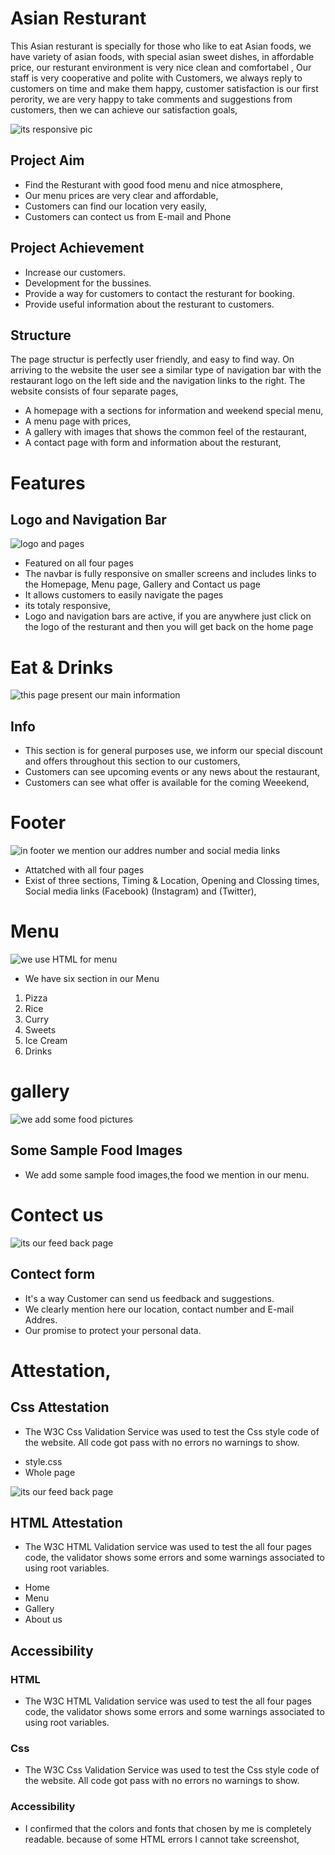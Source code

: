 # Asian Resturant
   This Asian resturant is specially for those who like to eat Asian foods, we have variety of asian foods, with special asian sweet dishes, in affordable price, our resturant environment is very nice clean and comfortabel , 
Our staff is very cooperative and polite with Customers, we always reply to customers on time and make them happy, 
customer satisfaction is our first perority, we are very happy to take comments and suggestions from customers, then we can achieve our satisfaction goals, 


  <img src="assets/media/responsiv pic for web.png" alt="its responsive pic">



## Project Aim

* Find the Resturant with good food menu and nice atmosphere,
* Our menu prices are very clear and affordable,
* Customers can find our location very easily, 
* Customers can contect us from E-mail and Phone 

## Project Achievement

* Increase our customers.
* Development for the bussines.
* Provide a way for customers to contact the resturant for booking.
* Provide useful information about the resturant to customers.

## Structure
The page structur is perfectly  user friendly, and easy to find way. On arriving to the website the user see a similar type of navigation bar with the restaurant logo on the left side and the navigation links to the right. The website consists of four separate pages,

* A homepage with a sections for information and weekend special menu,
* A menu page with prices,
* A gallery with images that shows the common feel of the restaurant,
* A contact page with form  and information about the resturant, 


# Features

 ## Logo and Navigation Bar
 <img src="assets/media/logo pic.png" alt="logo and pages">

* Featured on all four pages
* The navbar is fully responsive on smaller screens and includes links to the Homepage, Menu page, Gallery and Contact us page
* It allows customers to easily navigate the pages
* its totaly responsive,
* Logo and navigation bars are active, if you are anywhere just click on the logo of the resturant and then you will get back on the home page  


# Eat & Drinks
  <img src="assets/media/Screenshot for section 3.png" alt="this page present our main information ">

  ## Info
  * This section is for general purposes use, we inform our special discount and offers throughout this section to our customers, 
  * Customers can see upcoming events or any news about the restaurant,
  * Customers can see what offer is available for the coming Weeekend, 


 
# Footer 
<img src="assets/media/Screenshot for footer.png" alt=" in footer we mention our addres number and social media links">
 
* Attatched with all four pages
* Exist of three sections, Timing & Location, Opening and Clossing times, Social media links (Facebook) (Instagram) and (Twitter), 



# Menu
<img src="assets/media/Screenshot for menu page.png" alt="we use HTML for menu">

* We have six section in our Menu
1. Pizza
2. Rice 
3. Curry 
4. Sweets
5. Ice Cream
6. Drinks


# gallery
<img src="assets/media/Screenshot for gallery page.png" alt="we add some food pictures ">
 
 ## Some Sample Food Images

 * We add some sample food images,the food we mention in our menu.  


# Contect us 
<img src="assets/media/Screenshot for contect us.png" alt="its our feed back page ">

## Contect form 

* It's a way Customer can send us feedback and suggestions.
* We clearly mention here our location, contact number and E-mail Addres.
* Our promise to protect your personal data. 

# Attestation, 

## Css Attestation
* The W3C Css Validation Service was used to test the Css style code of the website. All code got pass with no errors no warnings to show.
- style.css
- Whole page
<img src="assets/media/Css pass code .png" alt="its our feed back page ">

## HTML Attestation 
 * The W3C HTML Validation service was used to test the all four pages code, the validator shows some errors and some warnings associated to using root variables.
  - Home 
  - Menu
  - Gallery 
  - About us 

## Accessibility 
### HTML

*  The W3C HTML Validation service was used to test the all four pages code, the validator shows some errors and some warnings associated to using root variables.
### Css 
* The W3C Css Validation Service was used to test the Css style code of the website. All code got pass with no errors no warnings to show. 

### Accessibility
* I confirmed that the colors and fonts that chosen by me is completely readable. because of some HTML errors I cannot take screenshot, 
